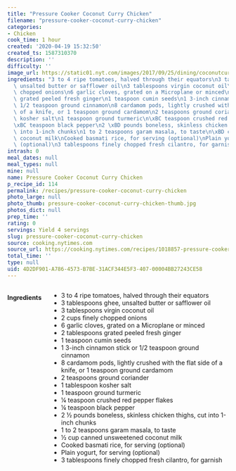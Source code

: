 ```yaml
---
title: "Pressure Cooker Coconut Curry Chicken"
filename: "pressure-cooker-coconut-curry-chicken"
categories:
- Chicken
cook_time: 1 hour
created: '2020-04-19 15:32:50'
created_ts: 1587310370
description: ''
difficulty: ''
image_url: https://static01.nyt.com/images/2017/09/25/dining/coconutcurrychicken/coconutcurrychicken-articleLarge.jpg
ingredients: "3 to 4 ripe tomatoes, halved through their equators\n3 tablespoons ghee,\
  \ unsalted butter or safflower oil\n3 tablespoons virgin coconut oil\n2 cups finely\
  \ chopped onions\n6 garlic cloves, grated on a Microplane or minced\n2 tablespoons\
  \ grated peeled fresh ginger\n1 teaspoon cumin seeds\n1 3-inch cinnamon stick or\
  \ 1/2 teaspoon ground cinnamon\n8 cardamom pods, lightly crushed with the flat side\
  \ of a knife, or 1 teaspoon ground cardamom\n2 teaspoons ground coriander\n1 tablespoon\
  \ kosher salt\n1 teaspoon ground turmeric\n\xBC teaspoon crushed red pepper flakes\n\
  \xBC teaspoon black pepper\n2 \xBD pounds boneless, skinless chicken thighs, cut\
  \ into 1-inch chunks\n1 to 2 teaspoons garam masala, to taste\n\xBD cup canned unsweetened\
  \ coconut milk\nCooked basmati rice, for serving (optional)\nPlain yogurt, for serving\
  \ (optional)\n3 tablespoons finely chopped fresh cilantro, for garnish"
intrash: 0
meal_dates: null
meal_types: null
mine: null
name: Pressure Cooker Coconut Curry Chicken
p_recipe_id: 114
permalink: /recipes/pressure-cooker-coconut-curry-chicken
photo_large: null
photo_thumb: pressure-cooker-coconut-curry-chicken-thumb.jpg
photos_dict: null
prep_time: ''
rating: 0
servings: Yield 4 servings
slug: pressure-cooker-coconut-curry-chicken
source: cooking.nytimes.com
source_url: https://cooking.nytimes.com/recipes/1018857-pressure-cooker-coconut-curry-chicken?action=click&module=Global%20Search%20Recipe%20Card&pgType=search&rank=1
total_time: ''
type: null
uid: 4D2DF901-A786-4573-B7BE-31ACF344E5F3-407-00004BB27243CE58
---
```

<div class="large-8 medium-7 columns" id="writeup">	</div><!-- #writeup -->
</div><!-- #row-one -->
<div class="row" id="row-two">	<div class="medium-4 small-5 columns" id="ingredients"><h4>Ingredients</h4><div class="box box-ingredients content"><ul>
<li>3 to 4 ripe tomatoes, halved through their equators</li>
<li>3 tablespoons ghee, unsalted butter or safflower oil</li>
<li>3 tablespoons virgin coconut oil</li>
<li>2 cups finely chopped onions</li>
<li>6 garlic cloves, grated on a Microplane or minced</li>
<li>2 tablespoons grated peeled fresh ginger</li>
<li>1 teaspoon cumin seeds</li>
<li>1 3-inch cinnamon stick or 1/2 teaspoon ground cinnamon</li>
<li>8 cardamom pods, lightly crushed with the flat side of a knife, or 1 teaspoon ground cardamom</li>
<li>2 teaspoons ground coriander</li>
<li>1 tablespoon kosher salt</li>
<li>1 teaspoon ground turmeric</li>
<li>¼ teaspoon crushed red pepper flakes</li>
<li>¼ teaspoon black pepper</li>
<li>2 ½ pounds boneless, skinless chicken thighs, cut into 1-inch chunks</li>
<li>1 to 2 teaspoons garam masala, to taste</li>
<li>½ cup canned unsweetened coconut milk</li>
<li>Cooked basmati rice, for serving (optional)</li>
<li>Plain yogurt, for serving (optional)</li>
<li>3 tablespoons finely chopped fresh cilantro, for garnish</li>
</ul>
</div>	</div>	<div class="medium-6 small-7 columns" id="directions">	</div>